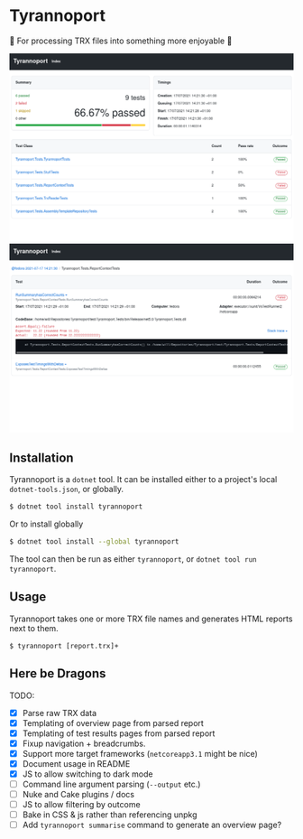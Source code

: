 # Tyrannoport

🦖 For processing TRX files into something more enjoyable 🦖

![Overview page](docs/OverviewPage.png)
![Class details](docs/ClassDetails.png)

## Installation

Tyrannoport is a `dotnet` tool. It can be installed either to a project's
local `dotnet-tools.json`, or globally.

```bash
$ dotnet tool install tyrannoport
```

Or to install globally

```bash
$ dotnet tool install --global tyrannoport
```

The tool can then be run as either `tyrannoport`, or
`dotnet tool run tyrannoport`. 

## Usage

Tyrannoport takes one or more TRX file names and generates HTML reports next to
them.

```
$ tyrannoport [report.trx]+
```

## Here be Dragons

TODO: 

 * [x] Parse raw TRX data
 * [x] Templating of overview page from parsed report
 * [x] Templating of test results pages from parsed report
 * [x] Fixup navigation + breadcrumbs.
 * [x] Support more target frameworks (`netcoreapp3.1` might be nice)
 * [x] Document usage in README
 * [x] JS to allow switching to dark mode
 * [ ] Command line argument parsing (`--output` etc.)
 * [ ] Nuke and Cake plugins / docs
 * [ ] JS to allow filtering by outcome
 * [ ] Bake in CSS & js rather than referencing unpkg
 * [ ] Add `tyrannoport summarise` command to generate an overview page?